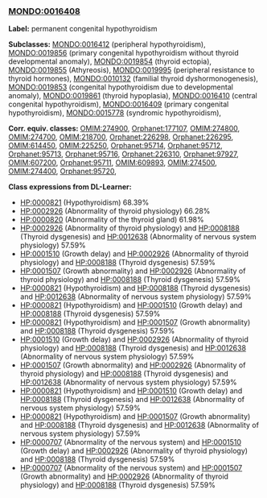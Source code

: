 
### [MONDO:0016408](http://purl.obolibrary.org/obo/MONDO_0016408)
**Label:** permanent congenital hypothyroidism

**Subclasses:** [MONDO:0016412](http://purl.obolibrary.org/obo/MONDO_0016412) (peripheral hypothyroidism), [MONDO:0019856](http://purl.obolibrary.org/obo/MONDO_0019856) (primary congenital hypothyroidism without thyroid developmental anomaly), [MONDO:0019854](http://purl.obolibrary.org/obo/MONDO_0019854) (thyroid ectopia), [MONDO:0019855](http://purl.obolibrary.org/obo/MONDO_0019855) (Athyreosis), [MONDO:0019995](http://purl.obolibrary.org/obo/MONDO_0019995) (peripheral resistance to thyroid hormones), [MONDO:0010132](http://purl.obolibrary.org/obo/MONDO_0010132) (familial thyroid dyshormonogenesis), [MONDO:0019853](http://purl.obolibrary.org/obo/MONDO_0019853) (congenital hypothyroidism due to developmental anomaly), [MONDO:0019861](http://purl.obolibrary.org/obo/MONDO_0019861) (thyroid hypoplasia), [MONDO:0016410](http://purl.obolibrary.org/obo/MONDO_0016410) (central congenital hypothyroidism), [MONDO:0016409](http://purl.obolibrary.org/obo/MONDO_0016409) (primary congenital hypothyroidism), [MONDO:0015778](http://purl.obolibrary.org/obo/MONDO_0015778) (syndromic hypothyroidism), 

**Corr. equiv. classes:** [OMIM:274900](http://purl.obolibrary.org/obo/OMIM_274900), [Orphanet:177107](http://www.orpha.net/ORDO/Orphanet_177107), [OMIM:274800](http://purl.obolibrary.org/obo/OMIM_274800), [OMIM:274700](http://purl.obolibrary.org/obo/OMIM_274700), [OMIM:218700](http://purl.obolibrary.org/obo/OMIM_218700), [Orphanet:226298](http://www.orpha.net/ORDO/Orphanet_226298), [Orphanet:226295](http://www.orpha.net/ORDO/Orphanet_226295), [OMIM:614450](http://purl.obolibrary.org/obo/OMIM_614450), [OMIM:225250](http://purl.obolibrary.org/obo/OMIM_225250), [Orphanet:95714](http://www.orpha.net/ORDO/Orphanet_95714), [Orphanet:95712](http://www.orpha.net/ORDO/Orphanet_95712), [Orphanet:95713](http://www.orpha.net/ORDO/Orphanet_95713), [Orphanet:95716](http://www.orpha.net/ORDO/Orphanet_95716), [Orphanet:226310](http://www.orpha.net/ORDO/Orphanet_226310), [Orphanet:97927](http://www.orpha.net/ORDO/Orphanet_97927), [OMIM:607200](http://purl.obolibrary.org/obo/OMIM_607200), [Orphanet:95711](http://www.orpha.net/ORDO/Orphanet_95711), [OMIM:609893](http://purl.obolibrary.org/obo/OMIM_609893), [OMIM:274500](http://purl.obolibrary.org/obo/OMIM_274500), [OMIM:274400](http://purl.obolibrary.org/obo/OMIM_274400), [Orphanet:95720](http://www.orpha.net/ORDO/Orphanet_95720), 

**Class expressions from DL-Learner:**

- [HP:0000821](http://purl.obolibrary.org/obo/HP_0000821) (Hypothyroidism) 68.39%
- [HP:0002926](http://purl.obolibrary.org/obo/HP_0002926) (Abnormality of thyroid physiology) 66.28%
- [HP:0000820](http://purl.obolibrary.org/obo/HP_0000820) (Abnormality of the thyroid gland) 61.98%
- [HP:0002926](http://purl.obolibrary.org/obo/HP_0002926) (Abnormality of thyroid physiology) and [HP:0008188](http://purl.obolibrary.org/obo/HP_0008188) (Thyroid dysgenesis) and [HP:0012638](http://purl.obolibrary.org/obo/HP_0012638) (Abnormality of nervous system physiology) 57.59%
- [HP:0001510](http://purl.obolibrary.org/obo/HP_0001510) (Growth delay) and [HP:0002926](http://purl.obolibrary.org/obo/HP_0002926) (Abnormality of thyroid physiology) and [HP:0008188](http://purl.obolibrary.org/obo/HP_0008188) (Thyroid dysgenesis) 57.59%
- [HP:0001507](http://purl.obolibrary.org/obo/HP_0001507) (Growth abnormality) and [HP:0002926](http://purl.obolibrary.org/obo/HP_0002926) (Abnormality of thyroid physiology) and [HP:0008188](http://purl.obolibrary.org/obo/HP_0008188) (Thyroid dysgenesis) 57.59%
- [HP:0000821](http://purl.obolibrary.org/obo/HP_0000821) (Hypothyroidism) and [HP:0008188](http://purl.obolibrary.org/obo/HP_0008188) (Thyroid dysgenesis) and [HP:0012638](http://purl.obolibrary.org/obo/HP_0012638) (Abnormality of nervous system physiology) 57.59%
- [HP:0000821](http://purl.obolibrary.org/obo/HP_0000821) (Hypothyroidism) and [HP:0001510](http://purl.obolibrary.org/obo/HP_0001510) (Growth delay) and [HP:0008188](http://purl.obolibrary.org/obo/HP_0008188) (Thyroid dysgenesis) 57.59%
- [HP:0000821](http://purl.obolibrary.org/obo/HP_0000821) (Hypothyroidism) and [HP:0001507](http://purl.obolibrary.org/obo/HP_0001507) (Growth abnormality) and [HP:0008188](http://purl.obolibrary.org/obo/HP_0008188) (Thyroid dysgenesis) 57.59%
- [HP:0001510](http://purl.obolibrary.org/obo/HP_0001510) (Growth delay) and [HP:0002926](http://purl.obolibrary.org/obo/HP_0002926) (Abnormality of thyroid physiology) and [HP:0008188](http://purl.obolibrary.org/obo/HP_0008188) (Thyroid dysgenesis) and [HP:0012638](http://purl.obolibrary.org/obo/HP_0012638) (Abnormality of nervous system physiology) 57.59%
- [HP:0001507](http://purl.obolibrary.org/obo/HP_0001507) (Growth abnormality) and [HP:0002926](http://purl.obolibrary.org/obo/HP_0002926) (Abnormality of thyroid physiology) and [HP:0008188](http://purl.obolibrary.org/obo/HP_0008188) (Thyroid dysgenesis) and [HP:0012638](http://purl.obolibrary.org/obo/HP_0012638) (Abnormality of nervous system physiology) 57.59%
- [HP:0000821](http://purl.obolibrary.org/obo/HP_0000821) (Hypothyroidism) and [HP:0001510](http://purl.obolibrary.org/obo/HP_0001510) (Growth delay) and [HP:0008188](http://purl.obolibrary.org/obo/HP_0008188) (Thyroid dysgenesis) and [HP:0012638](http://purl.obolibrary.org/obo/HP_0012638) (Abnormality of nervous system physiology) 57.59%
- [HP:0000821](http://purl.obolibrary.org/obo/HP_0000821) (Hypothyroidism) and [HP:0001507](http://purl.obolibrary.org/obo/HP_0001507) (Growth abnormality) and [HP:0008188](http://purl.obolibrary.org/obo/HP_0008188) (Thyroid dysgenesis) and [HP:0012638](http://purl.obolibrary.org/obo/HP_0012638) (Abnormality of nervous system physiology) 57.59%
- [HP:0000707](http://purl.obolibrary.org/obo/HP_0000707) (Abnormality of the nervous system) and [HP:0001510](http://purl.obolibrary.org/obo/HP_0001510) (Growth delay) and [HP:0002926](http://purl.obolibrary.org/obo/HP_0002926) (Abnormality of thyroid physiology) and [HP:0008188](http://purl.obolibrary.org/obo/HP_0008188) (Thyroid dysgenesis) 57.59%
- [HP:0000707](http://purl.obolibrary.org/obo/HP_0000707) (Abnormality of the nervous system) and [HP:0001507](http://purl.obolibrary.org/obo/HP_0001507) (Growth abnormality) and [HP:0002926](http://purl.obolibrary.org/obo/HP_0002926) (Abnormality of thyroid physiology) and [HP:0008188](http://purl.obolibrary.org/obo/HP_0008188) (Thyroid dysgenesis) 57.59%



